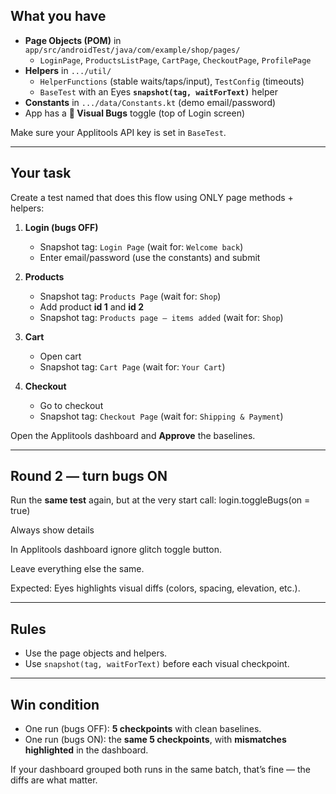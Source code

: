 ## What you have

- **Page Objects (POM)** in `app/src/androidTest/java/com/example/shop/pages/`
    - `LoginPage`, `ProductsListPage`, `CartPage`, `CheckoutPage`, `ProfilePage`
- **Helpers** in `.../util/`
    - `HelperFunctions` (stable waits/taps/input), `TestConfig` (timeouts)
    - `BaseTest` with an Eyes **`snapshot(tag, waitForText)`** helper
- **Constants** in `.../data/Constants.kt` (demo email/password)
- App has a **🐞 Visual Bugs** toggle (top of Login screen)

Make sure your Applitools API key is set in `BaseTest`.

---

## Your task

Create a test named that does this flow using ONLY page methods + helpers:

1) **Login (bugs OFF)**
    - Snapshot tag: `Login Page` (wait for: `Welcome back`)
    - Enter email/password (use the constants) and submit

2) **Products**
    - Snapshot tag: `Products Page` (wait for: `Shop`)
    - Add product **id 1** and **id 2**
    - Snapshot tag: `Products page – items added` (wait for: `Shop`)

3) **Cart**
    - Open cart
    - Snapshot tag: `Cart Page` (wait for: `Your Cart`)

4) **Checkout**
    - Go to checkout
    - Snapshot tag: `Checkout Page` (wait for: `Shipping & Payment`)

Open the Applitools dashboard and **Approve** the baselines.

---

## Round 2 — turn bugs ON

Run the **same test** again, but at the very start call:
login.toggleBugs(on = true)

Always show details

In Applitools dashboard ignore glitch toggle button.

Leave everything else the same.

Expected: Eyes highlights visual diffs (colors, spacing, elevation, etc.).

---


## Rules

- Use the page objects and helpers.
- Use `snapshot(tag, waitForText)` before each visual checkpoint.

---


## Win condition

- One run (bugs OFF): **5 checkpoints** with clean baselines.
- One run (bugs ON): the **same 5 checkpoints**, with **mismatches highlighted** in the dashboard.

If your dashboard grouped both runs in the same batch, that’s fine — the diffs are what matter.
